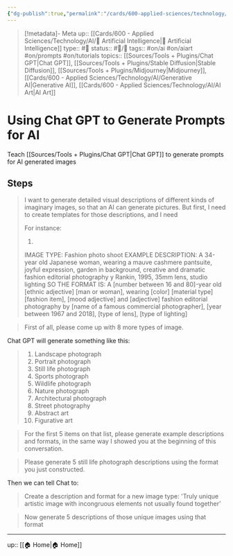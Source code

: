 ```yaml
---
{"dg-publish":true,"permalink":"/cards/600-applied-sciences/technology/ai/using-chat-gpt-to-generate-prompts-for-ai/","title":"Using Chat GPT to Generate Prompts for AI"}
---
```


> [!metadata]- Meta
> up:: [[Cards/600 - Applied Sciences/Technology/AI/🤖 Artificial Intelligence\|🤖 Artificial Intelligence]]
> type:: #📝 
> status:: #📝/🌿 
> tags::  #on/ai #on/aiart #on/prompts #on/tutorials 
> topics:: [[Sources/Tools + Plugins/Chat GPT\|Chat GPT]], [[Sources/Tools + Plugins/Stable Diffusion\|Stable Diffusion]], [[Sources/Tools + Plugins/Midjourney\|Midjourney]], [[Cards/600 - Applied Sciences/Technology/AI/Generative AI\|Generative AI]], [[Cards/600 - Applied Sciences/Technology/AI/AI Art\|AI Art]]

# Using Chat GPT to Generate Prompts for AI
[](Midjourney.md)Teach [[Sources/Tools + Plugins/Chat GPT\|Chat GPT]] to generate prompts for AI generated images

## Steps

> I want to generate detailed visual descriptions of different kinds of imaginary images, so that an AI can generate pictures. But first, I need to create templates for those descriptions, and I need
> 
> For instance:
> 
> 1.
> IMAGE TYPE: Fashion photo shoot
> EXAMPLE DESCRIPTION: A 34-year old Japanese woman, wearing a mauve cashmere pantsuite, joyful expression, garden in background, creative and dramatic fashion editorial photography y Rankin, 1995, 35mm lens, studio lighting
> SO THE FORMAT IS: A [number between 16 and 80]-year old [ethnic adjective] [man or woman], wearing [color] [material type] [fashion item], [mood adjective] and [adjective] fashion editorial photography by [name of a famous commercial photographer], [year between 1967 and 2018], [type of lens], [type of lighting]

> First of all, please come up with 8 more types of image.

Chat GPT will generate something like this:

> 1. Landscape photograph
> 2. Portrait photograph
> 3. Still life photograph
> 4. Sports photograph
> 5. Wildlife photograph
> 6. Nature photograph
> 7. Architectural photograph
> 8. Street photography
> 9. Abstract art
> 10. Figurative art

> For the first 5 items on that list, please generate example descriptions and formats, in the same way I showed you at the beginning of this conversation.

> Please generate 5 still life photograph descriptions using the format you just constructed. 

Then we can tell Chat to:

> Create a description and format for a new image type: 'Truly unique artistic image with incongruous elements not usually found together'

> Now generate 5 descriptions of those unique images using that format





---

up:: [[🏠 Home\|🏠 Home]]

